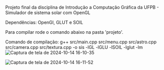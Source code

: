 Projeto final da disciplina de Introdução a Computação Gráfica da UFPB - Simulador de sistema solar com OpenGL 

Dependências: OpenGl, GLUT e SOIL

Para compilar rode o comando abaixo na pasta 'projeto'.

Comando de compilação: g++ src/main.cpp src/menu.cpp src/astro.cpp src/camera.cpp src/textura.cpp -o sis -lGL -lGLU -lSOIL -lglut -lm
![Captura de tela de 2024-10-14 16-10-35](https://github.com/user-attachments/assets/da7a84e3-0e86-4cd2-9c31-aebe7e414b3a)

![Captura de tela de 2024-10-14 16-11-52](https://github.com/user-attachments/assets/d2f8f841-5cc1-4a49-81a1-b49d5ea1cb49)
